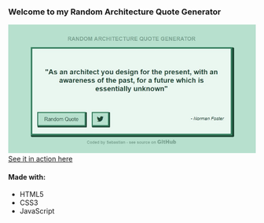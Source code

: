 ### Welcome to my Random Architecture Quote Generator
[![Image of the Random Quote Generator](preview.jpg "Quote Generator Preview")](https://sebam2k4.github.io/Random-Quote-Generator-JS)
[See it in action here](https://sebam2k4.github.io/Random-Quote-Generator-JS)

#### Made with:
* HTML5
* CSS3
* JavaScript
